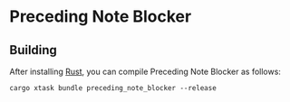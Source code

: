 # Preceding Note Blocker

## Building

After installing [Rust](https://rustup.rs/), you can compile Preceding Note Blocker as follows:

```shell
cargo xtask bundle preceding_note_blocker --release
```
